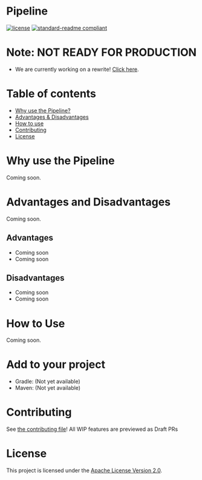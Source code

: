 # Pipeline
[![license](https://img.shields.io/github/license/NatroxMC/Pipeline?style=for-the-badge&color=b2204c)](../LICENSE)
[![standard-readme compliant](https://img.shields.io/badge/readme%20style-standard-brightgreen.svg?style=for-the-badge)](https://github.com/RichardLitt/standard-readme)

# Note: NOT READY FOR PRODUCTION
- We are currently working on a rewrite! [Click here](https://github.com/NatroxMC/Pipeline/tree/unstable/rewrite).

# Table of contents
- [Why use the Pipeline?](#why-use-the-pipeline)
- [Advantages & Disadvantages](#advantages-and-disadvantages)
- [How to use](#how-to-use)
- [Contributing](#contributing)
- [License](#license)

# Why use the Pipeline
Coming soon.

# Advantages and Disadvantages
Coming soon.

## Advantages
- Coming soon
- Coming soon

## Disadvantages
- Coming soon
- Coming soon

# How to Use
Coming soon.

# Add to your project
- Gradle: (Not yet available)
- Maven: (Not yet available)

# Contributing
See [the contributing file](CONTRIBUTING.md)!
All WIP features are previewed as Draft PRs

# License
This project is licensed under the [Apache License Version 2.0](../LICENSE).
